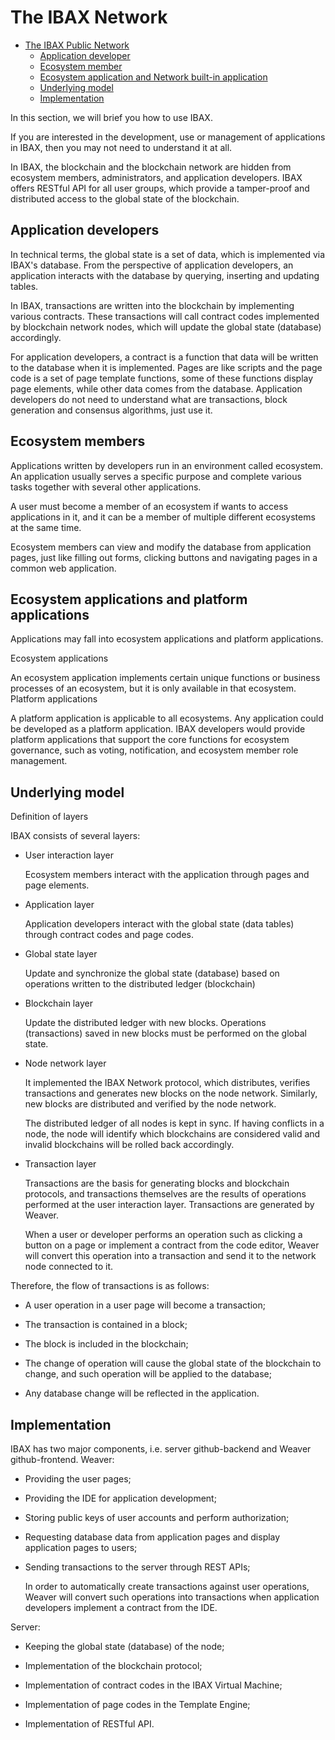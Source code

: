 # The IBAX Network


- [The IBAX Public Network](#the-ibax-public-network)
  - [Application developer](#application-developer)
  - [Ecosystem member](#ecosystem-member)
  - [Ecosystem application and Network built-in application](#ecosystem-application-and-network-built-in-application)
  - [Underlying model](#underlying-model)
  - [Implementation](#implementation)





In this section, we will brief you how to use IBAX.

If you are interested in the development, use or management of applications in IBAX, then you may not need to understand it at all.

In IBAX, the blockchain and the blockchain network are hidden from ecosystem members, administrators, and application developers. IBAX offers RESTful API for all user groups, which provide a tamper-proof and distributed access to the global state of the blockchain.

## Application developers

In technical terms, the global state is a set of data, which is implemented via IBAX's database. From the perspective of application developers, an application interacts with the database by querying, inserting and updating tables.

In IBAX, transactions are written into the blockchain by implementing various contracts. These transactions will call contract codes implemented by blockchain network nodes, which will update the global state (database) accordingly.

For application developers, a contract is a function that data will be written to the database when it is implemented. Pages are like scripts and the page code is a set of page template functions, some of these functions display page elements, while other data comes from the database. Application developers do not need to understand what are transactions, block generation and consensus algorithms, just use it.

## Ecosystem members

Applications written by developers run in an environment called ecosystem. An application usually serves a specific purpose and complete various tasks together with several other applications.

A user must become a member of an ecosystem if wants to access applications in it, and it can be a member of multiple different ecosystems at the same time.

Ecosystem members can view and modify the database from application pages, just like filling out forms, clicking buttons and navigating pages in a common web application.

## Ecosystem applications and platform applications

Applications may fall into ecosystem applications and platform applications.

Ecosystem applications

An ecosystem application implements certain unique functions or business processes of an ecosystem, but it is only available in that ecosystem.
Platform applications

A platform application is applicable to all ecosystems. Any application could be developed as a platform application. IBAX developers would provide platform applications that support the core functions for ecosystem governance, such as voting, notification, and ecosystem member role management.

## Underlying model

Definition of layers

IBAX consists of several layers:

- User interaction layer

    Ecosystem members interact with the application through pages and page elements.

- Application layer

    Application developers interact with the global state (data tables) through contract codes and page codes.

- Global state layer

    Update and synchronize the global state (database) based on operations written to the distributed ledger (blockchain)
- Blockchain layer

    Update the distributed ledger with new blocks. Operations (transactions) saved in new blocks must be performed on the global state.

- Node network layer

    It implemented the IBAX Network protocol, which distributes, verifies transactions and generates new blocks on the node network. Similarly, new blocks are distributed and verified by the node network.

    The distributed ledger of all nodes is kept in sync. If having conflicts in a node, the node will identify which blockchains are considered valid and invalid blockchains will be rolled back accordingly.

- Transaction layer

    Transactions are the basis for generating blocks and blockchain protocols, and transactions themselves are the results of operations performed at the user interaction layer. Transactions are generated by Weaver.

    When a user or developer performs an operation such as clicking a button on a page or implement a contract from the code editor, Weaver will convert this operation into a transaction and send it to the network node connected to it.

Therefore, the flow of transactions is as follows:

- A user operation in a user page will become a transaction;
- The transaction is contained in a block;

- The block is included in the blockchain;

- The change of operation will cause the global state of the blockchain to change, and such operation will be applied to the database;

- Any database change will be reflected in the application.

## Implementation

IBAX has two major components, i.e. server github-backend and Weaver github-frontend.
Weaver:
- Providing the user pages;
- Providing the IDE for application development;
- Storing public keys of user accounts and perform authorization;
- Requesting database data from application pages and display application pages to users;
- Sending transactions to the server through REST APIs;

    In order to automatically create transactions against user operations, Weaver will convert such operations into transactions when application developers implement a contract from the IDE.

Server:
- Keeping the global state (database) of the node;

- Implementation of the blockchain protocol;

- Implementation of contract codes in the IBAX Virtual Machine;

- Implementation of page codes in the Template Engine;

- Implementation of RESTful API.